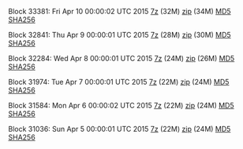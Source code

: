Block 33381: Fri Apr 10 00:00:02 UTC 2015 [7z](https://transfer.sh/qeQVu/bootstrap.dat.20150410.7z) (32M) [zip](https://transfer.sh/fVCLw/bootstrap.dat.20150410.zip) (34M) [MD5](https://transfer.sh/rBIUz/md5.txt) [SHA256](https://transfer.sh/YhBHC/sha256.txt)

Block 32841: Thu Apr  9 00:00:01 UTC 2015 [7z](https://transfer.sh/1gfQZu/bootstrap.dat.20150409.7z) (28M) [zip](https://transfer.sh/1aXHIO/bootstrap.dat.20150409.zip) (30M) [MD5](https://transfer.sh/1OFl2/md5.txt) [SHA256](https://transfer.sh/2G775/sha256.txt)

Block 32284: Wed Apr  8 00:00:01 UTC 2015 [7z](https://transfer.sh/JrTmJ/bootstrap.dat.20150408.7z) (24M) [zip](https://transfer.sh/sb6Nr/bootstrap.dat.20150408.zip) (26M) [MD5](https://transfer.sh/AV5U6/md5.txt) [SHA256](https://transfer.sh/1e8yRz/sha256.txt)

Block 31974: Tue Apr  7 00:00:01 UTC 2015 [7z](https://transfer.sh/aRL8N/bootstrap.dat.20150407.7z) (22M) [zip](https://transfer.sh/1c32AO/bootstrap.dat.20150407.zip) (24M) [MD5](https://transfer.sh/AKsX1/md5.txt) [SHA256](https://transfer.sh/18aklK/sha256.txt)

Block 31584: Mon Apr  6 00:00:02 UTC 2015 [7z](https://transfer.sh/XgsZB/bootstrap.dat.20150406.7z) (22M) [zip](https://transfer.sh/10OQra/bootstrap.dat.20150406.zip) (24M) [MD5](https://transfer.sh/zLHrj/md5.txt) [SHA256](https://transfer.sh/uwsc8/sha256.txt)

Block 31036: Sun Apr  5 00:00:01 UTC 2015 [7z](https://transfer.sh/iObRQ/bootstrap.dat.20150405.7z) (22M) [zip](https://transfer.sh/1aVlfM/bootstrap.dat.20150405.zip) (24M) [MD5](https://transfer.sh/2a5Vx/md5.txt) [SHA256](https://transfer.sh/1g7hMw/sha256.txt)
